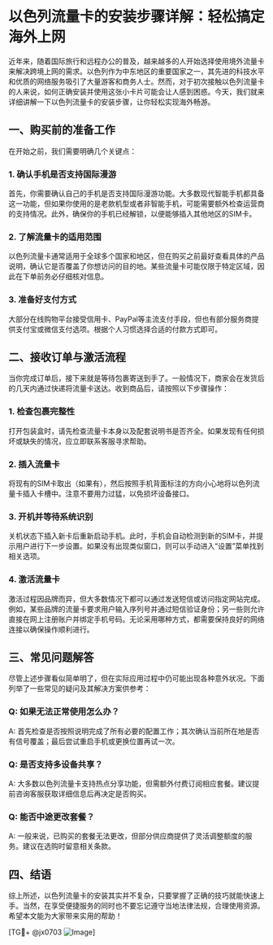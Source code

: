 # 以色列流量卡的安装步骤详解：轻松搞定海外上网

近年来，随着国际旅行和远程办公的普及，越来越多的人开始选择使用境外流量卡来解决跨境上网的需求。以色列作为中东地区的重要国家之一，其先进的科技水平和优质的网络服务吸引了大量游客和商务人士。然而，对于初次接触以色列流量卡的人来说，如何正确安装并使用这张小卡片可能会让人感到困惑。今天，我们就来详细讲解一下以色列流量卡的安装步骤，让你轻松实现海外畅游。

## 一、购买前的准备工作

在开始之前，我们需要明确几个关键点：

### 1. 确认手机是否支持国际漫游

首先，你需要确认自己的手机是否支持国际漫游功能。大多数现代智能手机都具备这一功能，但如果你使用的是老款机型或者非智能手机，可能需要额外检查运营商的支持情况。此外，确保你的手机已经解锁，以便能够插入其他地区的SIM卡。

### 2. 了解流量卡的适用范围

以色列流量卡通常适用于全球多个国家和地区，但在购买之前最好查看具体的产品说明，确认它是否覆盖了你想访问的目的地。某些流量卡可能仅限于特定区域，因此在下单前务必仔细核对信息。

### 3. 准备好支付方式

大部分在线购物平台接受信用卡、PayPal等主流支付手段，但也有部分服务商提供支付宝或微信支付选项。根据个人习惯选择合适的付款方式即可。

## 二、接收订单与激活流程

当你完成订单后，接下来就是等待包裹寄送到手了。一般情况下，商家会在发货后的几天内通过快递将流量卡送达。收到商品后，请按照以下步骤操作：

### 1. 检查包裹完整性

打开包装盒时，请先检查流量卡本身以及配套说明书是否齐全。如果发现有任何损坏或缺失的情况，应立即联系客服寻求帮助。

### 2. 插入流量卡

将现有的SIM卡取出（如果有），然后按照手机背面标注的方向小心地将以色列流量卡插入卡槽中。注意不要用力过猛，以免损坏设备接口。

### 3. 开机并等待系统识别

关机状态下插入新卡后重新启动手机。此时，手机会自动检测到新的SIM卡，并提示用户进行下一步设置。如果没有出现类似窗口，则可以手动进入“设置”菜单找到相关选项。

### 4. 激活流量卡

激活过程因品牌而异，但大多数情况下都可以通过发送短信或访问指定网站完成。例如，某些品牌的流量卡要求用户输入序列号并通过短信验证身份；另一些则允许直接在网上注册账户并绑定手机号码。无论采用哪种方式，都需要保持良好的网络连接以确保操作顺利进行。

## 三、常见问题解答

尽管上述步骤看似简单明了，但在实际应用过程中仍可能出现各种意外状况。下面列举了一些常见的疑问及其解决方案供参考：

### Q: 如果无法正常使用怎么办？
A: 首先检查是否按照说明完成了所有必要的配置工作；其次确认当前所在地是否有信号覆盖；最后尝试重启手机或更换位置再试一次。

### Q: 是否支持多设备共享？
A: 大多数以色列流量卡支持热点分享功能，但需额外付费订阅相应套餐。建议提前咨询客服获取详细信息后再决定是否购买。

### Q: 能否中途更改套餐？
A: 一般来说，已购买的套餐无法更改，但部分供应商提供了灵活调整额度的服务。建议在选购时留意相关条款。

## 四、结语

综上所述，以色列流量卡的安装其实并不复杂，只要掌握了正确的技巧就能快速上手。当然，在享受便捷服务的同时也不要忘记遵守当地法律法规，合理使用资源。希望本文能为大家带来实用的帮助！

[TG💪+ @jx0703 ![Image](https://github.com/user-attachments/assets/dbca1d08-cadb-493c-b0ec-ad6f7a83f270)]